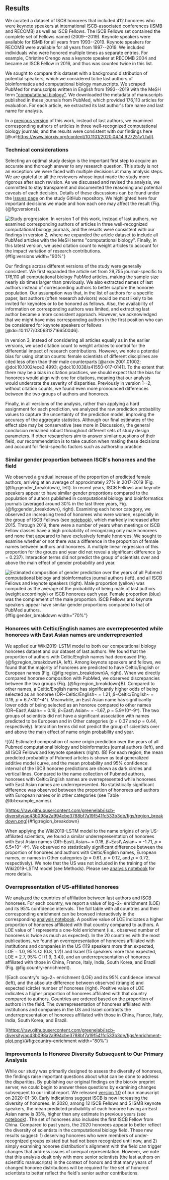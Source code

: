 ## Results

We curated a dataset of ISCB honorees that included 412 honorees who were keynote speakers at international ISCB-associated conferences (ISMB and RECOMB) as well as ISCB Fellows.
The ISCB Fellows set contained the complete set of Fellows named (2009--2019).
Keynote speakers were available for ISMB for all years from 1993--2019.
Keynote speakers for RECOMB were available for all years from 1997--2019.
We included individuals who were honored multiple times as separate entries.
For example, Christine Orengo was a keynote speaker at RECOMB 2004 and became an ISCB Fellow in 2016, and thus was counted twice in this list.

We sought to compare this dataset with a background distribution of potential speakers, which we considered to be last authors of bioinformatics and computational biology manuscripts.
We scraped PubMed for manuscripts written in English from 1993--2019 with the MeSH term ["computational biology"](https://pubmed.ncbi.nlm.nih.gov/?term=%22Computational+Biology%22%5BMeSH+Terms%5D+).
We downloaded the metadata of manuscripts published in these journals from PubMed, which provided 176,110 articles for evaluation.
For each article, we extracted its last author's fore name and last name for analysis.

In a [previous version](https://greenelab.github.io/iscb-diversity-manuscript/v/711edb01f5335a4c1bb8e1e0575618586a7abf9b/) of this work, instead of last authors, we examined corresponding authors of articles in three well-recognized computational biology journals, and the results were consistent with our findings here [@url:https://www.biorxiv.org/content/10.1101/2020.04.14.927251v1.full].

### Technical considerations

Selecting an optimal study design is the important first step to acquire an accurate and thorough answer to any research question.
This study is not an exception: we were faced with multiple decisions at many analysis steps.
We are grateful to all the reviewers whose input made the study more rigorous after each revision.
As we discussed and revised the analysis, we committed to stay transparent and documented the reasoning and potential caveats of each decision.
Details of these discussions can be found under the [Issues page](https://github.com/greenelab/iscb-diversity-manuscript/issues?q=is%3Aissue+is%3Aclosed) on the study GitHub repository.
We highlighted here four important decisions we made and how each one may affect the result (Fig. {@fig:versions}).

![
Study progression.
In [version 1](https://greenelab.github.io/iscb-diversity-manuscript/v/711edb01f5335a4c1bb8e1e0575618586a7abf9b/) of this work, instead of last authors, we examined corresponding authors of articles in three well-recognized computational biology journals, 
and the results were consistent with our findings in [version 2](https://greenelab.github.io/iscb-diversity-manuscript/v/6bda862974e77beb98697f39c18027683af158cb/), where we expanded the article dataset to include all PubMed articles with the MeSH terms "computational biology". 
Finally, in this [latest version](https://greenelab.github.io/iscb-diversity-manuscript/), we used citation count to weight articles to account for the impact variation of research contributions.
](https://raw.githubusercontent.com/greenelab/iscb-diversity/a61d67806a5212488b4c574078f80467cbd8cf5d/figs/versions.png){#fig:versions width="90%"}

Our findings across different versions of the study were generally consistent.
We first expanded the article set from 29,755 journal-specific to 176,110 all computational biology PubMed articles, making the sample size nearly six times larger than previously.
We also extracted names of last authors instead of corresponding authors to better capture the honoree population.
Our assumption was that, in the list of authors for a specific paper, last authors (often research advisors) would be most likely to be invited for keynotes or to be honored as fellows.
Also, the availability of information on corresponding authors was limited, and extracting last author became a more consistent approach.
However, we acknowledged that we might have miss corresponding authors in the first position who can be considered for keynote speakers or fellows [@doi:10.1177/0306312716650046].

In version 3, instead of considering all articles equally as in the earlier versions, we used citation count to weight articles to control for the differential impact of research contributions.
However, we note a potential bias for using citation counts: female scientists of different disciplines are cited less often than their male counterparts [@arxiv:2001.01002; @doi:10.1002/ece3.4993; @doi:10.1038/s41550-017-0141].
To the extent that there may be a bias in citation practices, we should expect that the bias for honorees would align with one for citations, meaning that our analysis would understate the severity of disparities.
Previously in version 1--2, without citation counts, we found even more pronounced differences between the two groups of authors and honorees.

Finally, in all versions of the analysis, rather than applying a hard assignment for each prediction, we analyzed the raw prediction probability values to capture the uncertainty of the prediction model, improving the accuracy of the aggregate statistics.
Although our final estimates of the effect size may be conservative (see more in Discussion), the general conclusion remained robust throughout different sets of study design parameters.
If other researchers aim to answer similar questions of their field, our recommendation is to take caution when making these decisions and account for field-specific factors such as authorship practice.

### Similar gender proportion between ISCB's honorees and the field

We observed a gradual increase of the proportion of predicted female authors, arriving at an average of approximately 27% in 2017-2019 (Fig. {@fig:gender_breakdown}, left).
In recent years, ISCB Fellows and keynote speakers appear to have similar gender proportions compared to the population of authors published in computational biology and bioinformatics journals (averaged around 30% in the last three years, Fig. {@fig:gender_breakdown}, right).
Examining each honor category, we observed an increasing trend of honorees who were women, especially in the group of ISCB Fellows (see [notebook](https://greenelab.github.io/iscb-diversity/10.visualize-gender.html#sup_fig_s1)), which markedly increased after 2015.
Through 2019, there were a number of years when meetings or ISCB Fellow classes have a high probability of recognizing only male honorees and none that appeared to have exclusively female honorees.
We sought to examine whether or not there was a difference in the proportion of female names between authors and honorees. 
A multiple linear regression of this proportion for the groups and year did not reveal a significant difference (_p_ = 0.237).
Interaction terms did not predict the group of scientists over and above the main effect of gender probability and year.

![Estimated composition of gender prediction over the years of
  all Pubmed computational biology and bioinformatics journal authors (left),
  and all ISCB Fellows and keynote speakers (right).
  Male proportion (yellow) was computed as the average of the probability of being male of last authors (weight accordingly) or ISCB honorees each year.
  Female proportion (blue) was the complement of the male proportion.
  ISCB Fellows and keynote speakers appear have similar gender proportions compared to that of PubMed authors.
](https://raw.githubusercontent.com/greenelab/iscb-diversity/ac43b098a2a994cbe3788bf7a19f541fc533b3de/figs/gender_breakdown.png){#fig:gender_breakdown width="70%"}


### Honorees with Celtic/English names are overrepresented while honorees with East Asian names are underrepresented

We applied our Wiki2019-LSTM model to both our computational biology honorees dataset and our dataset of last authors.
We found that the proportion of authors with Celtic/English names had decreased (Fig. {@fig:region_breakdown}A, left).
Among keynote speakers and fellows, we found that the majority of honorees are predicted to have Celtic/English or European names (Fig. {@fig:region_breakdown}A, right).
When we directly compared honoree composition with PubMed, we observed discrepancies between the two groups (Fig. {@fig:region_breakdown}B).
Compared to other names, a Celtic/English name has significantly higher odds of being selected as an honoree (OR~Celtic/English~ = 1.21, $\beta$~Celtic/English~ = 0.19, _p_ = 6.7×10^-4^).
Meanwhile, an East Asian name has significantly lower odds of being selected as an honoree compared to other names (OR~East\ Asian~ = 0.19, $\beta$~East\ Asian~ = -1.67, _p_ = 5.9×10^-9^).
The two groups of scientists did not have a significant association with names predicted to be European and in Other categories (_p_ = 0.37 and _p_ = 0.44, respectively).
Interaction terms did not predict the group of scientists over and above the main effect of name origin probability and year.

![(A) Estimated composition of name origin prediction over the years of
  all Pubmed computational biology and bioinformatics journal authors (left),
  and all ISCB Fellows and keynote speakers (right).
  (B) For each region, the mean predicted probability of Pubmed articles is shown as teal generalized additive model curve, and the mean probability and 95% confidence interval of the ISCB honoree predictions are shown as dark circles and vertical lines.
  Compared to the name collection of Pubmed authors, honorees with Celtic/English names are overrepresented while honorees with East Asian names are underrepresented.
  No statistically significant difference was observed between the proportion of honorees and authors with European names or in other categories (see Table @tbl:example_names).

](https://raw.githubusercontent.com/greenelab/iscb-diversity/ac43b098a2a994cbe3788bf7a19f541fc533b3de/figs/region_breakdown.png){#fig:region_breakdown}

When applying the Wiki2019-LSTM model to the name origins of only US-affiliated scientists, we found a similar underrepresentation of honorees with East Asian names (OR~East\ Asian~ = 0.18, $\beta$~East\ Asian~ = -1.71, _p_ = 6.5×10^-4^).
We observed no statistically significant difference between the proportion of honorees and authors with Celtic/English names, European names, or names in Other categories (_p_ = 0.61, _p_ = 0.12, and _p_ = 0.72, respectively).
We note that the US was not included in the training of the Wiki2019-LSTM model (see Methods).
Please see [analysis notebook](https://greenelab.github.io/iscb-diversity/14.us-name-origin.html) for more details.


### Overrepresentation of US-affiliated honorees

We analyzed the countries of affiliation between last authors and ISCB honorees.
For each country, we report a value of log~2~ enrichment (LOE) and its 95% confidence intervals.
The full table with all countries and their corresponding enrichment can be browsed interactively in the corresponding [analysis notebook](https://greenelab.github.io/iscb-diversity/12.analyze-affiliation.html#enrichment_tab).
A positive value of LOE indicates a higher proportion of honorees affiliated with that country compared to authors.
A LOE value of 1 represents a one-fold enrichment (i.e., observed number of honorees is twice as much as expected).
In the 20 countries with the most publications, we found an overrepresentation of honorees affiliated with institutions and companies in the US (119 speakers more than expected, LOE = 1.0, 95% CI (0.8, 1.2)) and Israel (15 speakers more than expected, LOE = 2.7, 95% CI (1.9, 3.4)), and an underrepresentation of honorees affiliated with those in China, France, Italy, India, South Korea, and Brazil (Fig. @fig:country-enrichment).

![Each country's log~2~ enrichment (LOE) and its 95% confidence interval (left),
and the absolute difference between observed (triangle) and expected (circle) number of honorees (right).
Positive value of LOE indicates a higher proportion of honorees affiliated with that country compared to authors.
Countries are ordered based on the proportion of authors in the field.
The overrepresentation of honorees affiliated with institutions and companies in the US and Israel contrasts the underrepresentation of honorees affiliated with those in China, France, Italy, India, South Korea, and Brazil.

](https://raw.githubusercontent.com/greenelab/iscb-diversity/ac43b098a2a994cbe3788bf7a19f541fc533b3de/figs/enrichment-plot.png){#fig:country-enrichment width="80%"}


### Improvements to Honoree Diversity Subsequent to Our Primary Analysis

While our study was primarily designed to assess the diversity of honorees, the findings raise important questions about what can be done to address the disparities.
By publishing our original findings on the biorxiv preprint server, we could begin to answer these questions by examining changes subsequent to our initial report.
We released [version 1.0](https://github.com/greenelab/iscb-diversity-manuscript/releases/tag/v1.0) of our manuscript on 2020-01-30.
Early indications suggest ISCB is now increasing the diversity of honorees.
In 2020, among 12 ISCB Fellows and 5 ISMB keynote speakers, the mean predicted probability of each honoree having an East Asian name is 33%, higher than any estimate in previous years (see [notebook](https://greenelab.github.io/iscb-diversity/15.analyze-2020.html)).
The set of honorees also includes the first ISCB Fellow from China.
Compared to past years, the 2020 honorees appear to better reflect the diversity of scientists in the computational biology field.
These new results suggest: 1) deserving honorees who were members of under-recognized groups existed but had not been recognized until now, and 2) simply examining honoree distribution's alignment with the field can trigger changes that address issues of unequal representation.
However, we note that this analysis dealt only with more senior scientists (the last authors on scientific manuscripts) in the context of honors and that many years of changed honoree distributions will be required for the set of honored scientists to better reflect the field's senior author contributions.
